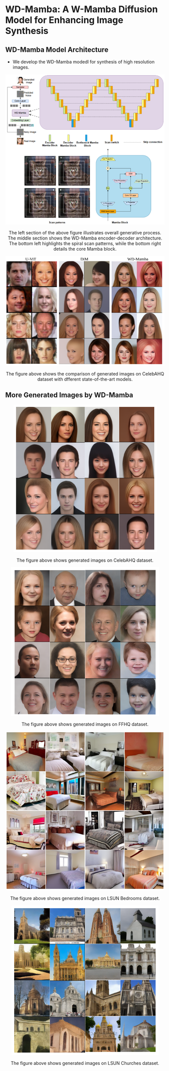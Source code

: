 # WD-Mamba: A W-Mamba Diffusion Model for Enhancing Image Synthesis

## WD-Mamba Model Architecture

- We develop the WD-Mamba modedl for synthesis of high resolution images. 

<div align="center">
    <img src="WD-Mamba.png" alt="Image Generation with WD-Mamba ">
    <p>The left section of the above figure illustrates overall generative process. The middle section shows the WD-Mamba encoder-decoder architecture. The bottom left highlights the spiral scan patterns, while the bottom right details the core Mamba block.</p>
</div>

<div align="center">
    <img src="celeba_comparison.png" alt="Generated samples on CelebAHQ daatset">
    <p>The figure above shows the comparison of generated images on CelebAHQ dataset with dfferent state-of-the-art models.</p>
</div>

## More Generated Images by WD-Mamba

<div align="center">
    <img src="celebahq.png" alt="Generated samples on CelebAHQ daatset">
    <p>The figure above shows generated images on CelebAHQ dataset.</p>
</div>

<div align="center">
    <img src="ffhq.png" alt="Generated samples on FFHQ daatset">
    <p>The figure above shows generated images on FFHQ dataset.</p>
</div>

<div align="center">
    <img src="lsun_beds.png" alt="Generated samples on LSUN Bedrooms daatset">
    <p>The figure above shows generated images on LSUN Bedrooms dataset.</p>
</div>

<div align="center">
    <img src="lsun_churches.png" alt="Generated samples on LSUN Churches daatset">
    <p>The figure above shows generated images on LSUN Churches dataset.</p>
</div>
